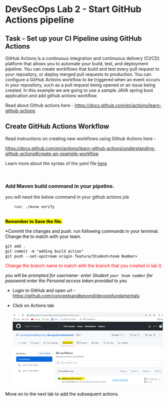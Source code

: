 # DevSecOps Lab 2 - Start GitHub Actions pipeline #

## Task -  Set up your CI Pipeline using GitHub Actions 

GitHub Actions is a continuous integration and continuous delivery (CI/CD) platform that allows you to automate your build, test, and deployment pipeline. You can create workflows that build and test every pull request to your repository, or deploy merged pull requests to production. 
You can configure a GitHub Actions workflow to be triggered when an event occurs in your repository, such as a pull request being opened or an issue being created. In this example we are going to use a sample JAVA spring boot application and add github actions workflow.


Read about Github actions here - https://docs.github.com/en/actions/learn-github-actions
<br>

## Create GitHub Actions Workflow
Read instructions on creating new workflows using Github Actions here - 

https://docs.github.com/en/actions/learn-github-actions/understanding-github-actions#create-an-example-workflow


Learn more about the syntax of the yaml file [here](https://docs.github.com/en/actions/learn-github-actions/understanding-github-actions)

<br>

### Add Maven build command in your pipeline.

you will need the below command in your github actions job

        run: ./mvnw verify
        
<br>     
<mark> <b>Remember to Save the file.</b>

*Commit the changes and push.
run following commands in your terminal. Change the <team Number> to match with your team.
```
git add .
git commit -m "adding build action"
git push --set-upstream origin feature/Student<team Number>
```
 <span style="color:red">Change the branch name to match with the branch that you created in lab 0.</span>

*you will be prompted for username- enter Student ``` your team number ```
for password enter the Personal access token provided to you*

* Login to GitHub and open url - <https://github.com/conceptsandbeyond/devopsfundamentals>
* Click on Actions tab

   ![](static/lab1-2.png)


Move on to the next lab to add the subsequent actions.